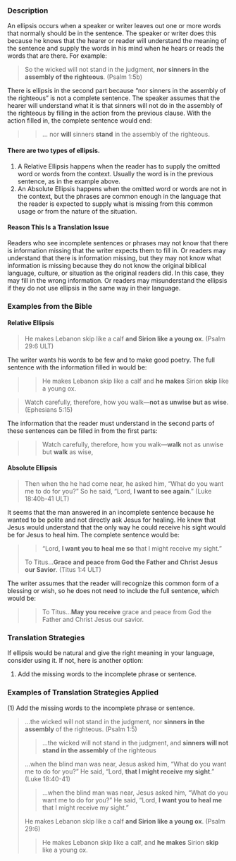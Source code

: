 ### Description

An ellipsis occurs when a speaker or writer leaves out one or more words that normally should be in the sentence. The speaker or writer does this because he knows that the hearer or reader will understand the meaning of the sentence and supply the words in his mind when he hears or reads the words that are there. For example:

> So the wicked will not stand in the judgment, **nor sinners in the assembly of the righteous**. (Psalm 1:5b)

There is ellipsis in the second part because “nor sinners in the assembly of the righteous” is not a complete sentence. The speaker assumes that the hearer will understand what it is that sinners will not do in the assembly of the righteous by filling in the action from the previous clause. With the action filled in, the complete sentence would end:

> > … nor **will** sinners **stand** in the assembly of the righteous.

#### There are two types of ellipsis.

1.  A Relative Ellipsis happens when the reader has to supply the omitted word or words from the context. Usually the word is in the previous sentence, as in the example above.
2.  An Absolute Ellipsis happens when the omitted word or words are not in the context, but the phrases are common enough in the language that the reader is expected to supply what is missing from this common usage or from the nature of the situation.

#### Reason This Is a Translation Issue

Readers who see incomplete sentences or phrases may not know that there is information missing that the writer expects them to fill in. Or readers may understand that there is information missing, but they may not know what information is missing because they do not know the original biblical language, culture, or situation as the original readers did. In this case, they may fill in the wrong information. Or readers may misunderstand the ellipsis if they do not use ellipsis in the same way in their language.

### Examples from the Bible

#### Relative Ellipsis

> He makes Lebanon skip like a calf **and Sirion like a young ox**. (Psalm 29:6 ULT)

The writer wants his words to be few and to make good poetry. The full sentence with the information filled in would be:

> > He makes Lebanon skip like a calf and **he makes** Sirion **skip** like a young ox.
 
>  Watch carefully, therefore, how you walk—**not as unwise but as wise**. (Ephesians 5:15)

The information that the reader must understand in the second parts of these sentences can be filled in from the first parts:

> >  Watch carefully, therefore, how you walk—**walk** not as unwise but **walk** as wise,

#### Absolute Ellipsis

> Then when the he had come near, he asked him, “What do you want me to do for you?” So he said, “Lord, **I want to see again**.” (Luke 18:40b-41 ULT)

It seems that the man answered in an incomplete sentence because he wanted to be polite and not directly ask Jesus for healing. He knew that Jesus would understand that the only way he could receive his sight would be for Jesus to heal him. The complete sentence would be:

> > “Lord, **I want you to heal me so** that I might receive my sight.”
> 
> To Titus…**Grace and peace from God the Father and Christ Jesus our Savior**. (Titus 1:4 ULT)

The writer assumes that the reader will recognize this common form of a blessing or wish, so he does not need to include the full sentence, which would be:

> > To Titus…**May you receive** grace and peace from God the Father and Christ Jesus our savior.

### Translation Strategies

If ellipsis would be natural and give the right meaning in your language, consider using it. If not, here is another option:

1.  Add the missing words to the incomplete phrase or sentence.

### Examples of Translation Strategies Applied

(1) Add the missing words to the incomplete phrase or sentence.

> …the wicked will not stand in the judgment, nor **sinners in the assembly** of the righteous. (Psalm 1:5)
> 
> > …the wicked will not stand in the judgment, and **sinners will not stand in the assembly** of the righteous
> 
> …when the blind man was near, Jesus asked him, “What do you want me to do for you?” He said, “Lord, **that I might receive my sight**.” (Luke 18:40-41)
> 
> > …when the blind man was near, Jesus asked him, “What do you want me to do for you?” He said, “Lord, **I want you to heal me** that I might receive my sight.”
> 
> He makes Lebanon skip like a calf **and Sirion like a young ox**. (Psalm 29:6)
> 
> > He makes Lebanon skip like a calf, and **he makes** Sirion **skip** like a young ox.